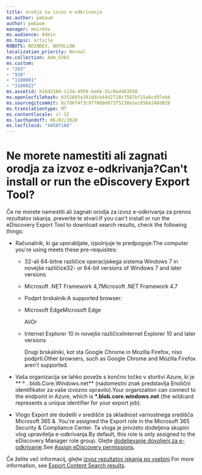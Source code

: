 ```yaml
---
title: orodje za izvoz e-odkrivanja
ms.author: pebaum
author: pebaum
manager: mnirkhe
ms.audience: Admin
ms.topic: article
ROBOTS: NOINDEX, NOFOLLOW
localization_priority: Normal
ms.collection: Adm_O365
ms.custom:
- "263"
- "928"
- "1100001"
- "3100022"
ms.assetid: b16d310d-1134-4959-be68-d1c0ad463930
ms.openlocfilehash: 6352603a391ddcb44d2728c7587bf15a6cd97ebb
ms.sourcegitcommit: bc7d6f4f3c9f7060d073f5130e1ec856e248d020
ms.translationtype: MT
ms.contentlocale: sl-SI
ms.lasthandoff: 06/02/2020
ms.locfileid: "44507186"
---
```

# <a name="cant-install-or-run-the-ediscovery-export-tool"></a><span data-ttu-id="8c7f1-102">Ne morete namestiti ali zagnati orodja za izvoz e-odkrivanja?</span><span class="sxs-lookup"><span data-stu-id="8c7f1-102">Can't install or run the eDiscovery Export Tool?</span></span>

<span data-ttu-id="8c7f1-103">Če ne morete namestiti ali zagnati orodja za izvoz e-odkrivanja za prenos rezultatov iskanja, preverite te stvari:</span><span class="sxs-lookup"><span data-stu-id="8c7f1-103">If you can't install or run the eDiscovery Export Tool to download search results, check the following things:</span></span>
  
- <span data-ttu-id="8c7f1-104">Računalnik, ki ga uporabljate, izpolnjuje te predpogoje:</span><span class="sxs-lookup"><span data-stu-id="8c7f1-104">The computer you're using meets these pre-requisites:</span></span>

  - <span data-ttu-id="8c7f1-105">32-ali 64-bitne različice operacijskega sistema Windows 7 in novejše različice</span><span class="sxs-lookup"><span data-stu-id="8c7f1-105">32- or 64-bit versions of Windows 7 and later versions</span></span>

  - <span data-ttu-id="8c7f1-106">Microsoft .NET Framework 4,7</span><span class="sxs-lookup"><span data-stu-id="8c7f1-106">Microsoft .NET Framework 4.7</span></span>

  - <span data-ttu-id="8c7f1-107">Podprt brskalnik:</span><span class="sxs-lookup"><span data-stu-id="8c7f1-107">A supported browser:</span></span>

  - <span data-ttu-id="8c7f1-108">Microsoft Edge</span><span class="sxs-lookup"><span data-stu-id="8c7f1-108">Microsoft Edge</span></span>

    <span data-ttu-id="8c7f1-109">Ali</span><span class="sxs-lookup"><span data-stu-id="8c7f1-109">Or</span></span>

  - <span data-ttu-id="8c7f1-110">Internet Explorer 10 in novejše različice</span><span class="sxs-lookup"><span data-stu-id="8c7f1-110">Internet Explorer 10 and later versions</span></span>

    <span data-ttu-id="8c7f1-111">Drugi brskalniki, kot sta Google Chrome in Mozilla Firefox, niso podprti.</span><span class="sxs-lookup"><span data-stu-id="8c7f1-111">Other browsers, such as Google Chrome and Mozilla Firefox aren't supported.</span></span>

- <span data-ttu-id="8c7f1-112">Vaša organizacija se lahko poveže s končno točko v storitvi Azure, ki je \*\* \* . blob.Core.Windows.net\*\* (nadomestni znak predstavlja Enolični identifikator za vaše izvozno opravilo).</span><span class="sxs-lookup"><span data-stu-id="8c7f1-112">Your organization can connect to the endpoint in Azure, which is **\*.blob.core.windows.net** (the wildcard represents a unique identifier for your export job).</span></span>

- <span data-ttu-id="8c7f1-113">Vlogo Export ste dodelili v središče za skladnost varnostnega središča Microsoft 365 &amp; .</span><span class="sxs-lookup"><span data-stu-id="8c7f1-113">You're assigned the Export role in the Microsoft 365 Security &amp; Compliance Center.</span></span> <span data-ttu-id="8c7f1-114">Ta vloga je privzeto dodeljena skupini vlog upravitelja e-odkrivanja.</span><span class="sxs-lookup"><span data-stu-id="8c7f1-114">By default, this role is only assigned to the eDiscovery Manager role group.</span></span> <span data-ttu-id="8c7f1-115">Glejte [dodeljevanje dovoljenj za e-odkrivanje](https://docs.microsoft.com/microsoft-365/compliance/assign-ediscovery-permissions).</span><span class="sxs-lookup"><span data-stu-id="8c7f1-115">See [Assign eDiscovery permissions](https://docs.microsoft.com/microsoft-365/compliance/assign-ediscovery-permissions).</span></span>

<span data-ttu-id="8c7f1-116">Če želite več informacij, glejte [izvoz rezultatov iskanja po vsebini](https://docs.microsoft.com/microsoft-365/compliance/export-search-results).</span><span class="sxs-lookup"><span data-stu-id="8c7f1-116">For more information, see [Export Content Search results](https://docs.microsoft.com/microsoft-365/compliance/export-search-results).</span></span>
  